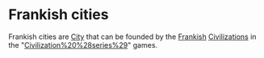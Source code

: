# Frankish cities

Frankish cities are [City](cities) that can be founded by the [Frankish](Frankish) [Civilizations](civilization) in the "[Civilization%20%28series%29](Civilization)" games.